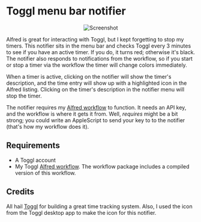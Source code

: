 Toggl menu bar notifier
=======================

<p align="center">
<img alt="Screenshot" src="https://dl.dropboxusercontent.com/s/sv3loafccs3iyoc/jc-toggl_notifier_screenshot.png" />
</p>

Alfred is great for interacting with Toggl, but I kept forgetting to stop my
timers. This notifier sits in the menu bar and checks Toggl every 3 minutes to
see if you have an active timer. If you do, it turns red; otherwise it's black.
The notifier also responds to notifications from the workflow, so if you start
or stop a timer via the workflow the timer will change colors immediately.

When a timer is active, clicking on the notifier will show the timer's
description, and the time entry will show up with a highlighted icon in the
Alfred listing. Clicking on the timer's description in the notifier menu will
stop the timer.

The notifier requires my [Alfred workflow][workflow] to function. It needs an
API key, and the workflow is where it gets it from. Well, *requires* might be a
bit strong; you could write an AppleScript to send your key to to the notifier
(that's how my workflow does it).

Requirements
------------

* A Toggl account
* My Toggl [Alfred workflow][workflow]. The workflow package includes a
  compiled version of this workflow.

Credits
-------

All hail [Toggl][toggl] for building a great time tracking system. Also,
I used the icon from the Toggl desktop app to make the icon for this notifier.

[pkg]: https://dl.dropboxusercontent.com/s/ff7hsrn1og72xey/jc-toggl.alfredworkflow
[alfred]: http://www.alfredapp.com
[toggl]: http://www.toggl.com
[workflow]: https://github.com/jason0x43/jc-toggl
